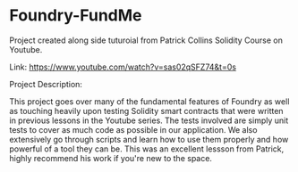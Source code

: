 # Foundry-FundMe

Project created along side tuturoial from Patrick Collins Solidity Course on Youtube.

Link: https://www.youtube.com/watch?v=sas02qSFZ74&t=0s

Project Description:

This project goes over many of the fundamental features of Foundry as well as touching heavily upon testing Solidity smart contracts that were written in previous lessons in the Youtube series. The tests involved are simply unit tests to cover
as much code as possible in our application. We also extensively go through scripts and learn how to use them properly and how powerful of a tool they can be. This was an excellent lessson from Patrick, highly recommend his work if you're new to the
space. 
